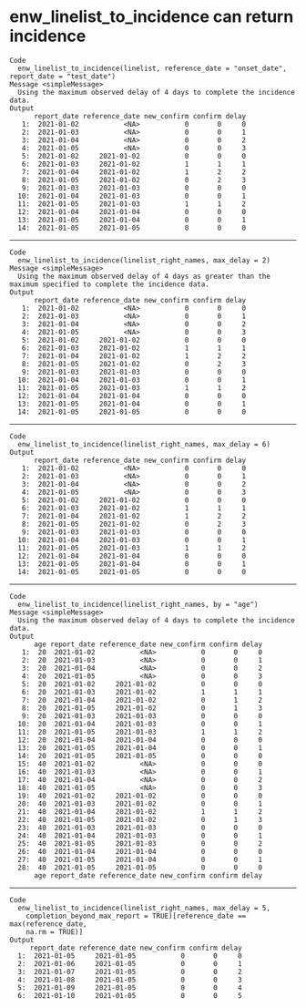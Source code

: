 # enw_linelist_to_incidence can return incidence

    Code
      enw_linelist_to_incidence(linelist, reference_date = "onset_date", report_date = "test_date")
    Message <simpleMessage>
      Using the maximum observed delay of 4 days to complete the incidence data.
    Output
          report_date reference_date new_confirm confirm delay
       1:  2021-01-02           <NA>           0       0     0
       2:  2021-01-03           <NA>           0       0     1
       3:  2021-01-04           <NA>           0       0     2
       4:  2021-01-05           <NA>           0       0     3
       5:  2021-01-02     2021-01-02           0       0     0
       6:  2021-01-03     2021-01-02           1       1     1
       7:  2021-01-04     2021-01-02           1       2     2
       8:  2021-01-05     2021-01-02           0       2     3
       9:  2021-01-03     2021-01-03           0       0     0
      10:  2021-01-04     2021-01-03           0       0     1
      11:  2021-01-05     2021-01-03           1       1     2
      12:  2021-01-04     2021-01-04           0       0     0
      13:  2021-01-05     2021-01-04           0       0     1
      14:  2021-01-05     2021-01-05           0       0     0

---

    Code
      enw_linelist_to_incidence(linelist_right_names, max_delay = 2)
    Message <simpleMessage>
      Using the maximum observed delay of 4 days as greater than the maximum specified to complete the incidence data.
    Output
          report_date reference_date new_confirm confirm delay
       1:  2021-01-02           <NA>           0       0     0
       2:  2021-01-03           <NA>           0       0     1
       3:  2021-01-04           <NA>           0       0     2
       4:  2021-01-05           <NA>           0       0     3
       5:  2021-01-02     2021-01-02           0       0     0
       6:  2021-01-03     2021-01-02           1       1     1
       7:  2021-01-04     2021-01-02           1       2     2
       8:  2021-01-05     2021-01-02           0       2     3
       9:  2021-01-03     2021-01-03           0       0     0
      10:  2021-01-04     2021-01-03           0       0     1
      11:  2021-01-05     2021-01-03           1       1     2
      12:  2021-01-04     2021-01-04           0       0     0
      13:  2021-01-05     2021-01-04           0       0     1
      14:  2021-01-05     2021-01-05           0       0     0

---

    Code
      enw_linelist_to_incidence(linelist_right_names, max_delay = 6)
    Output
          report_date reference_date new_confirm confirm delay
       1:  2021-01-02           <NA>           0       0     0
       2:  2021-01-03           <NA>           0       0     1
       3:  2021-01-04           <NA>           0       0     2
       4:  2021-01-05           <NA>           0       0     3
       5:  2021-01-02     2021-01-02           0       0     0
       6:  2021-01-03     2021-01-02           1       1     1
       7:  2021-01-04     2021-01-02           1       2     2
       8:  2021-01-05     2021-01-02           0       2     3
       9:  2021-01-03     2021-01-03           0       0     0
      10:  2021-01-04     2021-01-03           0       0     1
      11:  2021-01-05     2021-01-03           1       1     2
      12:  2021-01-04     2021-01-04           0       0     0
      13:  2021-01-05     2021-01-04           0       0     1
      14:  2021-01-05     2021-01-05           0       0     0

---

    Code
      enw_linelist_to_incidence(linelist_right_names, by = "age")
    Message <simpleMessage>
      Using the maximum observed delay of 4 days to complete the incidence data.
    Output
          age report_date reference_date new_confirm confirm delay
       1:  20  2021-01-02           <NA>           0       0     0
       2:  20  2021-01-03           <NA>           0       0     1
       3:  20  2021-01-04           <NA>           0       0     2
       4:  20  2021-01-05           <NA>           0       0     3
       5:  20  2021-01-02     2021-01-02           0       0     0
       6:  20  2021-01-03     2021-01-02           1       1     1
       7:  20  2021-01-04     2021-01-02           0       1     2
       8:  20  2021-01-05     2021-01-02           0       1     3
       9:  20  2021-01-03     2021-01-03           0       0     0
      10:  20  2021-01-04     2021-01-03           0       0     1
      11:  20  2021-01-05     2021-01-03           1       1     2
      12:  20  2021-01-04     2021-01-04           0       0     0
      13:  20  2021-01-05     2021-01-04           0       0     1
      14:  20  2021-01-05     2021-01-05           0       0     0
      15:  40  2021-01-02           <NA>           0       0     0
      16:  40  2021-01-03           <NA>           0       0     1
      17:  40  2021-01-04           <NA>           0       0     2
      18:  40  2021-01-05           <NA>           0       0     3
      19:  40  2021-01-02     2021-01-02           0       0     0
      20:  40  2021-01-03     2021-01-02           0       0     1
      21:  40  2021-01-04     2021-01-02           1       1     2
      22:  40  2021-01-05     2021-01-02           0       1     3
      23:  40  2021-01-03     2021-01-03           0       0     0
      24:  40  2021-01-04     2021-01-03           0       0     1
      25:  40  2021-01-05     2021-01-03           0       0     2
      26:  40  2021-01-04     2021-01-04           0       0     0
      27:  40  2021-01-05     2021-01-04           0       0     1
      28:  40  2021-01-05     2021-01-05           0       0     0
          age report_date reference_date new_confirm confirm delay

---

    Code
      enw_linelist_to_incidence(linelist_right_names, max_delay = 5,
        completion_beyond_max_report = TRUE)[reference_date == max(reference_date,
        na.rm = TRUE)]
    Output
         report_date reference_date new_confirm confirm delay
      1:  2021-01-05     2021-01-05           0       0     0
      2:  2021-01-06     2021-01-05           0       0     1
      3:  2021-01-07     2021-01-05           0       0     2
      4:  2021-01-08     2021-01-05           0       0     3
      5:  2021-01-09     2021-01-05           0       0     4
      6:  2021-01-10     2021-01-05           0       0     5

